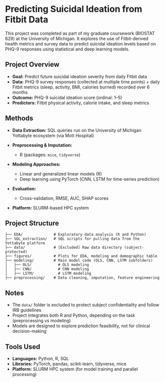 # Predicting Suicidal Ideation from Fitbit Data

This project was completed as part of my graduate coursework (BIOSTAT 629) at the University of Michigan. It explores the use of Fitbit-derived health metrics and survey data to predict suicidal ideation levels based on PHQ-9 responses using statistical and deep learning models.

## Project Overview

- **Goal:** Predict future suicidal ideation severity from daily Fitbit data
- **Data:** PHQ-9 survey responses (collected at multiple time points) + daily Fitbit metrics (sleep, activity, BMI, calories burned) recorded over 6 months
- **Outcome:** PHQ-9 suicidal ideation score (ordinal: 1–5)
- **Predictors:** Fitbit physical activity, calorie intake, and sleep metrics

## Methods

- **Data Extraction:** SQL queries run on the University of Michigan Yottabyte ecosystem (via Mott Hospital)
- **Preprocessing & Imputation:** 
  - R (packages: `mice`, `tidyverse`)

- **Modeling Approaches:**
  - Linear and generalized linear models (R)
  - Deep learning using PyTorch (CNN, LSTM for time-series prediction)

- **Evaluation:**
  - Cross-validation, RMSE, AUC, SHAP scores

- **Platform:** SLURM-based HPC system

## Project Structure

```
├── EDA/              # Exploratory data analysis (R and Python)
├── SQL_extraction/   # SQL scripts for pulling data from the Yottabyte platform
├── data/             # [Excluded] Raw data directory (subject-protected)
├── figures/          # Plots for EDA, modeling and demographic table
├── modeling/         # Main model code (OLS, CNN, LSTM subfolders)
│   ├── OLS/	        # OLS modeling
│   ├── CNN/            # CNN modeling
│   ├── LSTM/           # LSTM modeling
├── preprocessing/    # Data cleaning, imputation, feature engineering

```

## Notes
- The `data/` folder is excluded to protect subject confidentiality and follow IRB guidelines
- Project integrates both R and Python, depending on the task (preprocessing vs modeling)
- Models are designed to explore prediction feasibility, not for clinical decision-making

## Tools Used

- **Languages:** Python, R, SQL
- **Libraries:** PyTorch, pandas, scikit-learn, tidyverse, mice
- **Platform:** SLURM HPC system (for model training and parallel processing)


